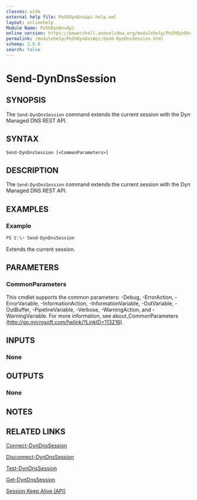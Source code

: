 ```yaml
---
classes: wide
external help file: PoShDynDnsApi-help.xml
layout: onlinehelp
Module Name: PoShDynDnsApi
online version: https://powershell.anovelidea.org/modulehelp/PoShDynDnsApi/Send-DynDnsSession.html
permalink: /modulehelp/PoShDynDnsApi/Send-DynDnsSession.html
schema: 2.0.0
search: false
---
```


# Send-DynDnsSession

## SYNOPSIS
The `Send-DynDnsSession` command extends the current session with the Dyn Managed DNS REST API.

## SYNTAX

```
Send-DynDnsSession [<CommonParameters>]
```

## DESCRIPTION
The `Send-DynDnsSession` command extends the current session with the Dyn Managed DNS REST API.

## EXAMPLES

### Example
```powershell
PS C:\> Send-DynDnsSession
```

Extends the current session.

## PARAMETERS

### CommonParameters
This cmdlet supports the common parameters: -Debug, -ErrorAction, -ErrorVariable, -InformationAction, -InformationVariable, -OutVariable, -OutBuffer, -PipelineVariable, -Verbose, -WarningAction, and -WarningVariable. For more information, see about_CommonParameters (http://go.microsoft.com/fwlink/?LinkID=113216).

## INPUTS

### None

## OUTPUTS

### None

## NOTES

## RELATED LINKS

[Connect-DynDnsSession](https://powershell.anovelidea.org/modulehelp/PoShDynDnsApi/Connect-DynDnsSession.html)

[Disconnect-DynDnsSession](https://powershell.anovelidea.org/modulehelp/PoShDynDnsApi/Disconnect-DynDnsSession.html)

[Test-DynDnsSession](https://powershell.anovelidea.org/modulehelp/PoShDynDnsApi/Test-DynDnsSession.html)

[Get-DynDnsSession](https://powershell.anovelidea.org/modulehelp/PoShDynDnsApi/Get-DynDnsSession.html)

[Session Keep Alive (API)](https://help.dyn.com/session-keep-alive/)